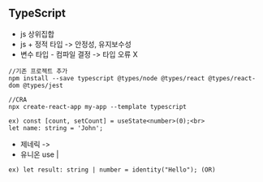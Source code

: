 <h2>TypeScript</h2>
<ul>
      <li>js 상위집합</li>
      <li> js + 정적 타입 -> 안정성, 유지보수성</li>
      <li>변수 타입 - 컴파일 결정 -> 타입 오류 X</li>
</ul>

```
//기존 프로젝트 추가
npm install --save typescript @types/node @types/react @types/react-dom @types/jest

//CRA
npx create-react-app my-app --template typescript
```


```
ex) const [count, setCount] = useState<number>(0);<br>
let name: string = 'John';
```

<ul>
      <li>제네릭 -> <T></li>
      <li>유니온 use |</li>
</ul>
            
```
ex) let result: string | number = identity("Hello"); (OR)
```
